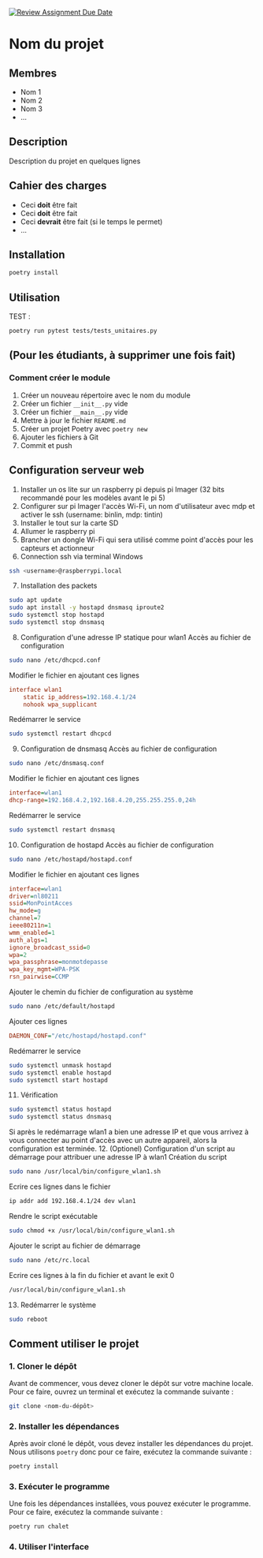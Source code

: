 [![Review Assignment Due Date](https://classroom.github.com/assets/deadline-readme-button-22041afd0340ce965d47ae6ef1cefeee28c7c493a6346c4f15d667ab976d596c.svg)](https://classroom.github.com/a/oOQR1xPR)
# Nom du projet

## Membres

- Nom 1
- Nom 2
- Nom 3
- ...

## Description

Description du projet en quelques lignes

## Cahier des charges

- Ceci **doit** être fait
- Ceci **doit** être fait
- Ceci **devrait** être fait (si le temps le permet)
- ...

## Installation

```bash
poetry install
```

## Utilisation

TEST :
```bash
poetry run pytest tests/tests_unitaires.py
```


## (Pour les étudiants, à supprimer une fois fait)

### Comment créer le module

1. Créer un nouveau répertoire avec le nom du module
2. Créer un fichier `__init__.py` vide
3. Créer un fichier `__main__.py` vide
4. Mettre à jour le fichier `README.md`
5. Créer un projet Poetry avec `poetry new`
6. Ajouter les fichiers à Git
7. Commit et push

## Configuration serveur web

1. Installer un os lite sur un raspberry pi depuis pi Imager (32 bits recommandé pour les modèles avant le pi 5)
2. Configurer sur pi Imager l'accès Wi-Fi, un nom d'utilisateur avec mdp et activer le ssh (username: binlin, mdp: tintin)
3. Installer le tout sur la carte SD
4. Allumer le raspberry pi
5. Brancher un dongle Wi-Fi qui sera utilisé comme point d'accès pour les capteurs et actionneur
6. Connection ssh via terminal Windows 
```bash
ssh <username>@raspberrypi.local
```
7. Installation des packets
```bash
sudo apt update
sudo apt install -y hostapd dnsmasq iproute2
sudo systemctl stop hostapd
sudo systemctl stop dnsmasq
```
8. Configuration d'une adresse IP statique pour wlan1
Accès au fichier de configuration
```bash
sudo nano /etc/dhcpcd.conf
```
Modifier le fichier en ajoutant ces lignes
```ini
interface wlan1
    static ip_address=192.168.4.1/24
    nohook wpa_supplicant
```
Redémarrer le service
```bash
sudo systemctl restart dhcpcd
```
9. Configuration de dnsmasq
Accès au fichier de configuration
```bash
sudo nano /etc/dnsmasq.conf
```
Modifier le fichier en ajoutant ces lignes
```ini
interface=wlan1
dhcp-range=192.168.4.2,192.168.4.20,255.255.255.0,24h
```
Redémarrer le service
```bash
sudo systemctl restart dnsmasq
```
10.   Configuration de hostapd
Accès au fichier de configuration
```bash
sudo nano /etc/hostapd/hostapd.conf
```
Modifier le fichier en ajoutant ces lignes
```ini
interface=wlan1
driver=nl80211
ssid=MonPointAcces
hw_mode=g
channel=7
ieee80211n=1
wmm_enabled=1
auth_algs=1
ignore_broadcast_ssid=0
wpa=2
wpa_passphrase=monmotdepasse
wpa_key_mgmt=WPA-PSK
rsn_pairwise=CCMP
```
Ajouter le chemin du fichier de configuration au système
```bash
sudo nano /etc/default/hostapd
```
Ajouter ces lignes
```ini
DAEMON_CONF="/etc/hostapd/hostapd.conf"
```
Redémarrer le service
```bash
sudo systemctl unmask hostapd
sudo systemctl enable hostapd
sudo systemctl start hostapd
```
11. Vérification
```bash
sudo systemctl status hostapd
sudo systemctl status dnsmasq
```
Si après le redémarrage wlan1 a bien une adresse IP et que vous arrivez à vous connecter au point d'accès avec un autre appareil, alors la configuration est terminée.
12. (Optionel) Configuration d'un script au démarrage pour attribuer une adresse IP à wlan1
Création du script
```bash
sudo nano /usr/local/bin/configure_wlan1.sh
```
Ecrire ces lignes dans le fichier
```bash
ip addr add 192.168.4.1/24 dev wlan1
```
Rendre le script exécutable
```bash
sudo chmod +x /usr/local/bin/configure_wlan1.sh
```
Ajouter le script au fichier de démarrage
```bash 
sudo nano /etc/rc.local
```
Ecrire ces lignes à la fin du fichier et avant le exit 0
```bash
/usr/local/bin/configure_wlan1.sh
```
13. Redémarrer le système
```bash
sudo reboot
```
## Comment utiliser le projet
### 1. Cloner le dépôt
Avant de commencer, vous devez cloner le dépôt sur votre machine locale. Pour ce faire, ouvrez un terminal et exécutez la commande suivante :
```bash
git clone <nom-du-dépôt>
```

### 2. Installer les dépendances
Après avoir cloné le dépôt, vous devez installer les dépendances du projet. Nous utilisons `poetry` donc pour ce faire, exécutez la commande suivante :
```bash
poetry install
```

### 3. Exécuter le programme
Une fois les dépendances installées, vous pouvez exécuter le programme. Pour ce faire, exécutez la commande suivante :
```bash
poetry run chalet
```

### 4. Utiliser l'interface
